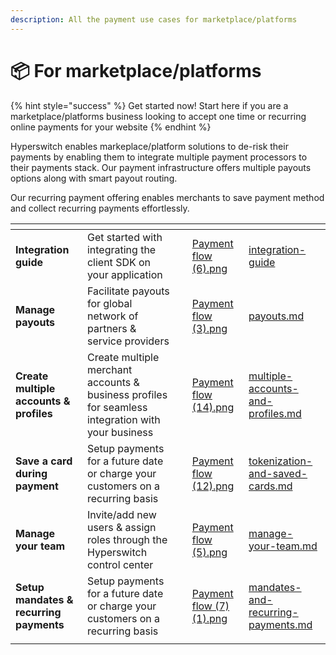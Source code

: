 ```yaml
---
description: All the payment use cases for marketplace/platforms
---
```


# 📦 For marketplace/platforms

{% hint style="success" %}
Get started now! Start here if you are a marketplace/platforms business looking to accept one time or recurring online payments for your website
{% endhint %}

Hyperswitch enables markeplace/platform solutions to de-risk their payments by enabling them to integrate multiple payment processors to their payments stack. Our payment infrastructure offers multiple payouts options along with smart payout routing.&#x20;

Our recurring payment offering enables merchants to save payment method and collect recurring payments effortlessly.&#x20;

<table data-view="cards"><thead><tr><th></th><th></th><th></th><th data-hidden data-card-cover data-type="files"></th><th data-hidden data-card-target data-type="content-ref"></th></tr></thead><tbody><tr><td><strong>Integration guide</strong></td><td>Get started with integrating the client SDK on your application </td><td></td><td><a href="../.gitbook/assets/Payment flow (6).png">Payment flow (6).png</a></td><td><a href="../hyperswitch-cloud/integration-guide/">integration-guide</a></td></tr><tr><td><strong>Manage payouts</strong></td><td>Facilitate payouts for global network of partners &#x26; service providers</td><td></td><td><a href="../.gitbook/assets/Payment flow (3).png">Payment flow (3).png</a></td><td><a href="../features/payment-flows-and-management/payouts.md">payouts.md</a></td></tr><tr><td><strong>Create multiple accounts &#x26; profiles</strong></td><td>Create multiple merchant accounts &#x26; business profiles for seamless integration with your business</td><td></td><td><a href="../.gitbook/assets/Payment flow (14).png">Payment flow (14).png</a></td><td><a href="../features/account-management/multiple-accounts-and-profiles.md">multiple-accounts-and-profiles.md</a></td></tr><tr><td><strong>Save a card during payment</strong> </td><td>Setup payments for a future date or charge your customers on a recurring basis</td><td></td><td><a href="../.gitbook/assets/Payment flow (12).png">Payment flow (12).png</a></td><td><a href="../features/payment-flows-and-management/tokenization-and-saved-cards.md">tokenization-and-saved-cards.md</a></td></tr><tr><td><strong>Manage your team</strong></td><td>Invite/add new users &#x26; assign roles through the Hyperswitch control center</td><td></td><td><a href="../.gitbook/assets/Payment flow (5).png">Payment flow (5).png</a></td><td><a href="../features/account-management/manage-your-team.md">manage-your-team.md</a></td></tr><tr><td><strong>Setup mandates &#x26; recurring payments</strong></td><td>Setup payments for a future date or charge your customers on a recurring basis</td><td></td><td><a href="../.gitbook/assets/Payment flow (7) (1).png">Payment flow (7) (1).png</a></td><td><a href="../features/payment-flows-and-management/mandates-and-recurring-payments.md">mandates-and-recurring-payments.md</a></td></tr><tr><td></td><td></td><td></td><td></td><td></td></tr></tbody></table>
